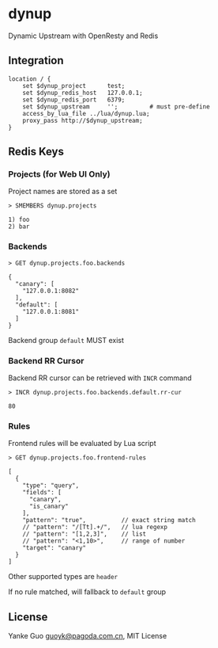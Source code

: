 # dynup

Dynamic Upstream with OpenResty and Redis

## Integration

```nginx
location / {
    set $dynup_project      test;
    set $dynup_redis_host   127.0.0.1;
    set $dynup_redis_port   6379;
    set $dynup_upstream     '';         # must pre-define
    access_by_lua_file ../lua/dynup.lua;
    proxy_pass http://$dynup_upstream;
}
```

## Redis Keys

### Projects (for Web UI Only)

Project names are stored as a set

```plain
> SMEMBERS dynup.projects

1) foo
2) bar
```

### Backends

```plain
> GET dynup.projects.foo.backends

{
  "canary": [
    "127.0.0.1:8082"
  ],
  "default": [
    "127.0.0.1:8081"
  ]
}
```

Backend group `default` MUST exist

### Backend RR Cursor

Backend RR cursor can be retrieved with `INCR` command

```plain
> INCR dynup.projects.foo.backends.default.rr-cur

80
```

### Rules

Frontend rules will be evaluated by Lua script

```plain
> GET dynup.projects.foo.frontend-rules

[
  {
    "type": "query",
    "fields": [
      "canary",
      "is_canary"
    ],
    "pattern": "true",          // exact string match
    // "pattern": "/[Tt].+/",   // lua regexp
    // "pattern": "[1,2,3]",    // list
    // "pattern": "<1,10>",     // range of number
    "target": "canary"
  }
]
```

Other supported types are `header`

If no rule matched, will fallback to `default` group

## License

Yanke Guo <guoyk@pagoda.com.cn>, MIT License